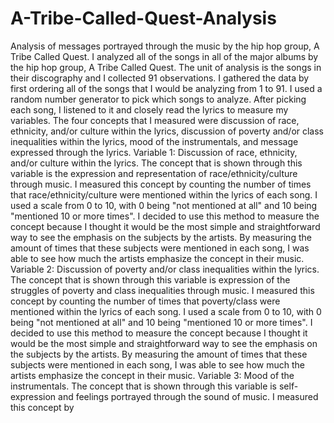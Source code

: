 # A-Tribe-Called-Quest-Analysis
Analysis of messages portrayed through the music by the hip hop group, A Tribe Called Quest.
I analyzed all of the songs in all of the major albums by the hip hop group, A Tribe Called Quest. The unit of analysis is the songs in their discography and I collected 91 observations. I gathered the data by first ordering all of the songs that I would be analyzing from 1 to 91. I used a random number generator to pick which songs to analyze. After picking each song, I listened to it and closely read the lyrics to measure my variables. The four concepts that I measured were discussion of race, ethnicity, and/or culture within the lyrics, discussion of poverty and/or class inequalities within the lyrics, mood of the instrumentals, and message expressed through the lyrics. 
Variable 1: Discussion of race, ethnicity, and/or culture within the lyrics. The concept that is shown through this variable is the expression and representation of race/ethnicity/culture through music. I measured this concept by counting the number of times that race/ethnicity/culture were mentioned within the lyrics of each song. I used a scale from 0 to 10, with 0 being "not mentioned at all" and 10 being "mentioned 10 or more times". I decided to use this method to measure the concept because I thought it would be the most simple and straightforward way to see the emphasis on the subjects by the artists. By measuring the amount of times that these subjects were mentioned in each song, I was able to see how much the artists emphasize the concept in their music. 
Variable 2: Discussion of poverty and/or class inequalities within the lyrics. The concept that is shown through this variable is expression of the struggles of poverty and class inequalities through music. I measured this concept by counting the number of times that poverty/class were mentioned within the lyrics of each song. I used a scale from 0 to 10, with 0 being "not mentioned at all" and 10 being "mentioned 10 or more times". I decided to use this method to measure the concept because I thought it would be the most simple and straightforward way to see the emphasis on the subjects by the artists. By measuring the amount of times that these subjects were mentioned in each song, I was able to see how much the artists emphasize the concept in their music. 
Variable 3: Mood of the instrumentals. The concept that is shown through this variable is self-expression and feelings portrayed through the sound of music. I measured this concept by 
